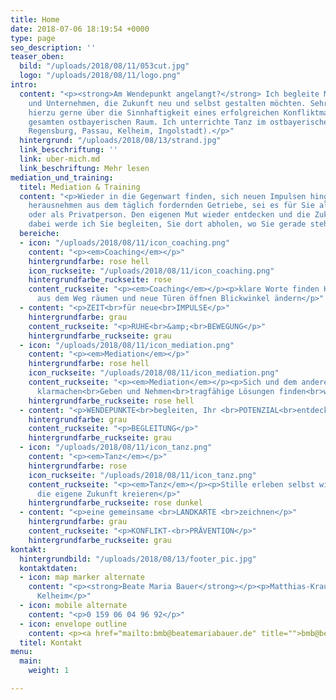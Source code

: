 ```yaml
---
title: Home
date: 2018-07-06 18:19:54 +0000
type: page
seo_description: ''
teaser_oben:
  bild: "/uploads/2018/08/11/053cut.jpg"
  logo: "/uploads/2018/08/11/logo.png"
intro:
  content: "<p><strong>Am Wendepunkt angelangt?</strong> Ich begleite Menschen, Teams
    und Unternehmen, die Zukunft neu und selbst gestalten möchten. Sehr gerne referiere
    hierzu gerne über die Sinnhaftigkeit eines erfolgreichen Konfliktmanagements im
    gesamten ostbayerischen Raum. Ich unterrichte Tanz im ostbayerischen Raum (Landshut,
    Regensburg, Passau, Kelheim, Ingolstadt).</p>"
  hintergrund: "/uploads/2018/08/13/strand.jpg"
  link_bescchriftung: ''
  link: uber-mich.md
  link_beschriftung: Mehr lesen
mediation_und_training:
  titel: Mediation & Training
  content: "<p>Wieder in die Gegenwart finden, sich neuen Impulsen hingeben, sich
    herausnehmen aus dem täglich fordernden Getriebe, sei es für Sie als Unternehmerin
    oder als Privatperson. Den eigenen Mut wieder entdecken und die Zukunft neu erdenken,
    dabei werde ich Sie begleiten, Sie dort abholen, wo Sie gerade stehen.</p>"
  bereiche:
  - icon: "/uploads/2018/08/11/icon_coaching.png"
    content: "<p><em>Coaching</em></p>"
    hintergrundfarbe: rose hell
    icon_ruckseite: "/uploads/2018/08/11/icon_coaching.png"
    hintergrundfarbe_ruckseite: rose
    content_ruckseite: "<p><em>Coaching</em></p><p>klare Worte finden Hindernisse
      aus dem Weg räumen und neue Türen öffnen Blickwinkel ändern</p>"
  - content: "<p>ZEIT<br>für neue<br>IMPULSE</p>"
    hintergrundfarbe: grau
    content_ruckseite: "<p>RUHE<br>&amp;<br>BEWEGUNG</p>"
    hintergrundfarbe_ruckseite: grau
  - icon: "/uploads/2018/08/11/icon_mediation.png"
    content: "<p><em>Mediation</em></p>"
    hintergrundfarbe: rose hell
    icon_ruckseite: "/uploads/2018/08/11/icon_mediation.png"
    content_ruckseite: "<p><em>Mediation</em></p><p>Sich und dem anderen eigene Standpunkte
      klarmachen<br>Geben und Nehmen<br>tragfähige Lösungen finden<br>win-win-win</p>"
    hintergrundfarbe_ruckseite: rose hell
  - content: "<p>WENDEPUNKTE<br>begleiten, Ihr <br>POTENZIAL<br>entdecken</p>"
    hintergrundfarbe: grau
    content_ruckseite: "<p>BEGLEITUNG</p>"
    hintergrundfarbe_ruckseite: grau
  - icon: "/uploads/2018/08/11/icon_tanz.png"
    content: "<p><em>Tanz</em></p>"
    hintergrundfarbe: rose
    icon_ruckseite: "/uploads/2018/08/11/icon_tanz.png"
    content_ruckseite: "<p><em>Tanz</em></p><p>Stille erleben selbst wirksam werden
      die eigene Zukunft kreieren</p>"
    hintergrundfarbe_ruckseite: rose dunkel
  - content: "<p>eine gemeinsame <br>LANDKARTE <br>zeichnen</p>"
    hintergrundfarbe: grau
    content_ruckseite: "<p>KONFLIKT-<br>PRÄVENTION</p>"
    hintergrundfarbe_ruckseite: grau
kontakt:
  hintergrundbild: "/uploads/2018/08/13/footer_pic.jpg"
  kontaktdaten:
  - icon: map marker alternate
    content: "<p><strong>Beate Maria Bauer</strong></p><p>Matthias-Kraus-Gasse 17<br>93309
      Kelheim</p>"
  - icon: mobile alternate
    content: "<p>0 159 06 04 96 92</p>"
  - icon: envelope outline
    content: <p><a href="mailto:bmb@beatemariabauer.de" title="">bmb@beatemariabauer.de</a></p>
  titel: Kontakt
menu:
  main:
    weight: 1

---
```

